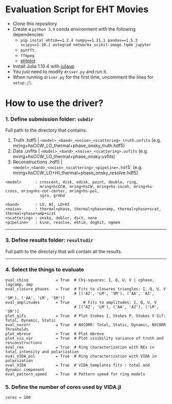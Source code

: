 # Evaluation Script for EHT Movies

- Clone this repository
- Create a `python 3.9` conda environment with the following dependencies:
    - `pip instal ehtim==1.2.4 numpy==1.21.1 pandas==1.5.3 scipy==1.10.1 autograd networkx scikit-image tqdm jupyter`
    - `pynfft`
    - `ffmpeg`
    - [ehtplot](https://github.com/liamedeiros/ehtplot)
- Install Julia 1.10.4 with [juliaup](https://github.com/JuliaLang/juliaup)
- You just need to modify `driver.py` and run it.
- When running `driver.py` for the first time, uncomment the lines for `setup.jl`.


# How to use the driver?

### 1. Define submission folder: `subdir`
Full path to the directory that contains: 
1) Truth .hdf5             | `<model>_<band>_<noise>_<scattering>_truth.uvfits` (e.g. mring+hsCCW_LO_thermal+phase_onsky_truth.hdf5)
2) Data .uvfits     | `<model>_<band>_<noise>_<scattering>.uvfits` (e.g. mring+hsCCW_LO_thermal+phase_onsky.uvfits)
3) Reconstructions .hdf5 | `<model>_<band>_<noise>_<scattering>_<pipeline>.hdf`5` (e.g. mring+hsCCW_LO+HI_thermal+phase_onsky_resolve.hdf5)

```
<model>      : crescent, disk, edisk, point, double, ring, 
               mring+hsCCW, mring+hsCW, mring+hs-incoh, mring+hs-cross, mring+hs-not-center, mring+hs-pol,
               sgra, grmhd
         
<band>       : LO, HI, LO+HI
<noise>      : thermal+phase, thermal+phase+amp, thermal+phase+scat, thermal+phase+amp+scat
<scattering> : onsky, deblur, dsct, none
<pipeline>   : kine, resolve, ehtim, doghit, ngmem
```

---         
### 3. Define results folder: `resultsdir`
Full path to the directory that will contain all the results.

---
### 4. Select the things to evaluate

```
eval_chisq            = True  # Chi-squares: I, Q, U, V | cphase, logcamp, amp
eval_closure_phases   = True  # Fits to closures triangles: I, Q, U, V
                              # [('AZ', 'LM', 'SM'), ('AA', 'AZ', 'SM'), ('AA', 'LM', 'SM')]
eval_amplitudes       = True      # Fits to amplitudes: I, Q, U, V
                              # [('AZ', 'LM'), ('AA', 'AZ'), ('LM', 'SM')]                          
plot_gifs             = True  # Plot Stokes I, Stokes P, Stokes V Gif: Total, Dynamic, Static
eval_nxcorr           = True  # NXCORR: Total, Static, Dynamic, NXCORR Thresholds
plot_mbreve           = True  # Plot mbreve
plot_vis_var          = True  # Plot visibility variance of truth and resconstructions
eval_rex              = True  # Ring characterization with REx in total intensity and polarization
eval_VIDA_pol         = True  # Ring characterization with VIDA in polarization
eval_VIDA             = True  # VIDA templates fits : total and dynamic component
eval_pattern_speed    = True  # Pattern speed for ring models
```

### 5. Define the number of cores used by VIDA.jl

``` cores = 100 ```